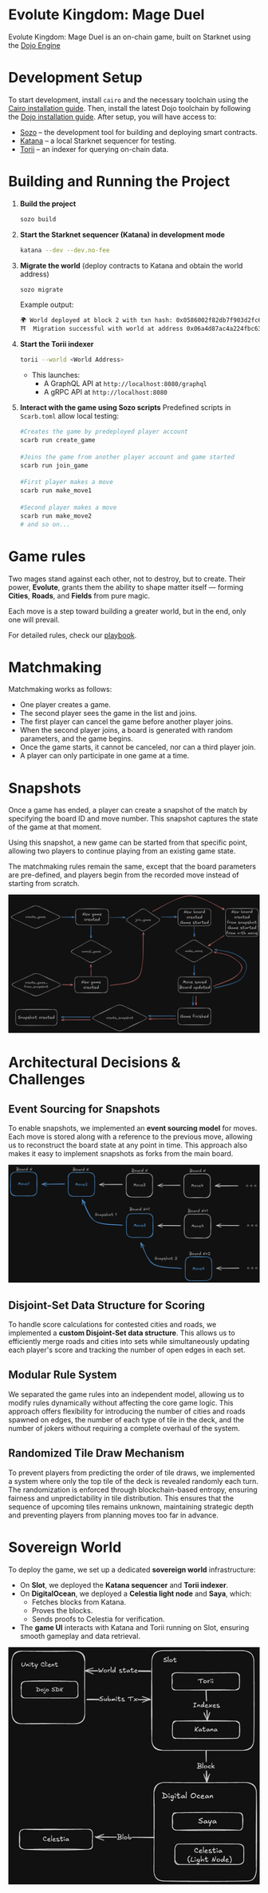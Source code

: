 # Evolute Kingdom: Mage Duel

Evolute Kingdom: Mage Duel is an on-chain game, built on Starknet using the [Dojo Engine](https://github.com/dojoengine/dojo)

# Development Setup

To start development, install `cairo` and the necessary toolchain using the [Cairo installation guide](https://book.cairo-lang.org/ch01-01-installation.html). Then, install the latest Dojo toolchain by following the [Dojo installation guide](https://book.dojoengine.org/getting-started). After setup, you will have access to:

- [Sozo](https://book.dojoengine.org/toolchain/sozo) – the development tool for building and deploying smart contracts.
- [Katana](https://book.dojoengine.org/toolchain/katana) – a local Starknet sequencer for testing.
- [Torii](https://book.dojoengine.org/toolchain/torii) – an indexer for querying on-chain data.

# **Building and Running the Project**

1. **Build the project**
    
    ```bash
    sozo build
    ```
    
2. **Start the Starknet sequencer (Katana) in development mode**
    
    ```bash
    katana --dev --dev.no-fee
    ```
    
3. **Migrate the world** (deploy contracts to Katana and obtain the world address)
    
    ```bash
    sozo migrate
    ```
    
    Example output:
    
    ```bash
    🌍 World deployed at block 2 with txn hash: 0x0586002f82db7f903d2fc60edafde45a23d2e40d37dd4192e1d2952fc61c254f
    ⛩️  Migration successful with world at address 0x06a4d87ac4a224fbc633b46ec896545f8783cfc6d87ce8a4ef8c5630a3c17711
    ```
    
4. **Start the Torii indexer**
    
    ```bash
    torii --world <World Address>
    ```
    
    - This launches:
        - A GraphQL API at `http://localhost:8080/graphql`
        - A gRPC API at `http://localhost:8080`
5. **Interact with the game using Sozo scripts**
Predefined scripts in `Scarb.toml` allow local testing:
    
    ```bash
    #Creates the game by predeployed player account
    scarb run create_game
    
    #Joins the game from another player account and game started
    scarb run join_game
    
    #First player makes a move
    scarb run make_move1
    
    #Second player makes a move
    scarb run make_move2
    # and so on...
    ```
    

# Game rules

Two mages stand against each other, not to destroy, but to create. Their power, **Evolute**, grants them the ability to shape matter itself — forming **Cities**, **Roads**, and **Fields** from pure magic. 

Each move is a step toward building a greater world, but in the end, only one will prevail.

For detailed rules, check our [playbook](https://evolute.notion.site/playbook).

# Matchmaking

Matchmaking works as follows:

- One player creates a game.
- The second player sees the game in the list and joins.
- The first player can cancel the game before another player joins.
- When the second player joins, a board is generated with random parameters, and the game begins.
- Once the game starts, it cannot be canceled, nor can a third player join.
- A player can only participate in one game at a time.

# Snapshots

Once a game has ended, a player can create a snapshot of the match by specifying the board ID and move number. This snapshot captures the state of the game at that moment.

Using this snapshot, a new game can be started from that specific point, allowing two players to continue playing from an existing game state.

The matchmaking rules remain the same, except that the board parameters are pre-defined, and players begin from the recorded move instead of starting from scratch.

![](assets/Matchmaking.png)

# Architectural Decisions & Challenges

## Event Sourcing for Snapshots

To enable snapshots, we implemented an **event sourcing model** for moves. Each move is stored along with a reference to the previous move, allowing us to reconstruct the board state at any point in time. This approach also makes it easy to implement snapshots as forks from the main board.

![](assets/EventSourcing.png)

## Disjoint-Set Data Structure for Scoring

To handle score calculations for contested cities and roads, we implemented a **custom Disjoint-Set data structure**. This allows us to efficiently merge roads and cities into sets while simultaneously updating each player's score and tracking the number of open edges in each set.

## Modular Rule System

We separated the game rules into an independent model, allowing us to modify rules dynamically without affecting the core game logic. This approach offers flexibility for introducing the number of cities and roads spawned on edges, the number of each type of tile in the deck, and the number of jokers without requiring a complete overhaul of the system.

## Randomized Tile Draw Mechanism

To prevent players from predicting the order of tile draws, we implemented a system where only the top tile of the deck is revealed randomly each turn. The randomization is enforced through blockchain-based entropy, ensuring fairness and unpredictability in tile distribution. This ensures that the sequence of upcoming tiles remains unknown, maintaining strategic depth and preventing players from planning moves too far in advance.

# Sovereign World

To deploy the game, we set up a dedicated **sovereign world** infrastructure:

- On **Slot**, we deployed the **Katana sequencer** and **Torii indexer**.
- On **DigitalOcean**, we deployed a **Celestia light node** and **Saya**, which:
    - Fetches blocks from Katana.
    - Proves the blocks.
    - Sends proofs to Celestia for verification.
- The **game UI** interacts with Katana and Torii running on Slot, ensuring smooth gameplay and data retrieval.

![](assets/Deployment.jpg)